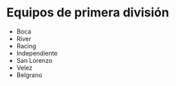 # Equipos de primera división

* Boca
* River
* Racing
* Independiente
* San Lorenzo
* Velez
* Belgrano

